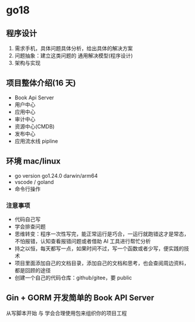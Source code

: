 # go18

## 程序设计

1. 需求手机，具体问题具体分析，给出具体的解决方案
2. 问题抽象：建立这类问题的 通用解决模型(程序设计)
3. 架构与实现

## 项目整体介绍(16 天)

- Book Api Server
- 用户中心
- 应用中心
- 审计中心
- 资源中心(CMDB)
- 发布中心
- 应用流水线 pipline

## 环境 mac/linux

- go version go1.24.0 darwin/arm64
- vscode / goland
- 命令行操作

### 注意事项

- 代码自己写
- 学会排查问题
- 思维转变：程序一次性写完，能正常运行是巧合，一运行就跑错这才是常态，不怕报错，认知查看报错问题或者借助 AI 工具进行帮忙分析
- 持之以恒，每天都写一点，如果时间不过，写一个函数或者少写，便实践的技术
- 项目里面添加自己的文档目录，添加自己的文档和思考，也会查阅周边资料，都是回顾的途径
- 创建一个自己的代码仓库：github/gitee，要 public

## Gin + GORM 开发简单的 Book API Server

从写脚本开始 与 学会合理使用包来组织你的项目工程
